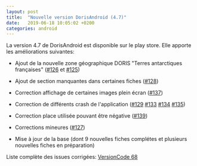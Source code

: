 ```yaml
---
layout: post
title:  "Nouvelle version DorisAndroid (4.7)"
date:   2019-06-18 10:05:02 +0200
categories: android
---
```

La version 4.7 de DorisAndroid est disponible sur le play store. 
Elle apporte les améliorations suivantes:


- Ajout de la nouvelle zone géographique DORIS "Terres antarctiques françaises" ([#126](https://gitlab.inria.fr/doris/doris-android/issues/126) et [#125](https://gitlab.inria.fr/doris/doris-android/issues/125))
- Ajout de section manquantes dans certaines fiches ([#128](https://gitlab.inria.fr/doris/doris-android/issues/128))
- Correction affichage de certaines images plein écran ([#137](https://gitlab.inria.fr/doris/doris-android/issues/137))
- Correction de différents crash de l'application ([#129](https://gitlab.inria.fr/doris/doris-android/issues/129) [#133](https://gitlab.inria.fr/doris/doris-android/issues/133) [#134](https://gitlab.inria.fr/doris/doris-android/issues/134) [#135](https://gitlab.inria.fr/doris/doris-android/issues/135))
- Correction place utilisée pouvant être négative ([#139](https://gitlab.inria.fr/doris/doris-android/issues/139))
- Corrections mineures ([#127](https://gitlab.inria.fr/doris/doris-android/issues/127))

- Mise à jour de la base (dont 9 nouvelles fiches complétes et plusieurs nouvelles fiches en préparation)

Liste complète des issues corrigées: [VersionCode 68](https://gitlab.inria.fr/groups/doris/-/issues?scope=all&utf8=%E2%9C%93&state=all&milestone_title=VersionCode%2068%20sur%20GooglePlay)

